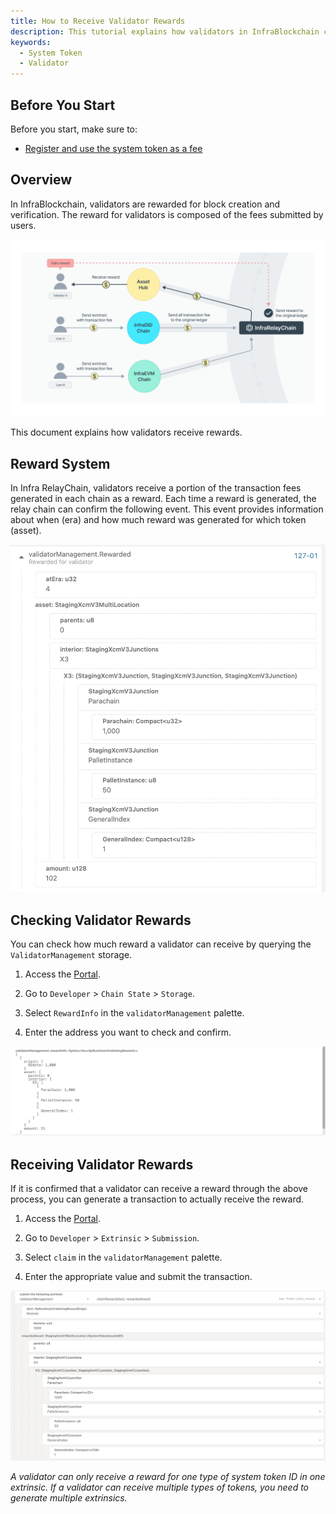 ```yaml
---
title: How to Receive Validator Rewards
description: This tutorial explains how validators in InfraBlockchain can receive rewards.
keywords:
  - System Token
  - Validator
---
```


## Before You Start

Before you start, make sure to:

- [Register and use the system token as a fee](./how-to-pay-transaction-fee.md)

## Overview

In InfraBlockchain, validators are rewarded for block creation and verification. The reward for validators is composed of the fees submitted by users.

![validator-reward-process](/media/images/docs/infrablockchain/tutorials/validator-reward-process.png)

This document explains how validators receive rewards.

## Reward System

In Infra RelayChain, validators receive a portion of the transaction fees generated in each chain as a reward. Each time a reward is generated, the relay chain can confirm the following event. This event provides information about when (era) and how much reward was generated for which token (asset).

![validator_reward_event](/media/images/docs/infrablockchain/tutorials/validator_reward_event.png)

## Checking Validator Rewards

You can check how much reward a validator can receive by querying the `ValidatorManagement` storage.

1. Access the [Portal](https://portal.infrablockspace.net).

2. Go to `Developer` > `Chain State` > `Storage`.

3. Select `RewardInfo` in the `validatorManagement` palette.

4. Enter the address you want to check and confirm.

![reward_info](/media/images/docs/infrablockchain/tutorials/reward_info.png)

## Receiving Validator Rewards

If it is confirmed that a validator can receive a reward through the above process, you can generate a transaction to actually receive the reward.

1. Access the [Portal](https://portal.infrablockspace.net).

2. Go to `Developer` > `Extrinsic` > `Submission`.

3. Select `claim` in the `validatorManagement` palette.

4. Enter the appropriate value and submit the transaction.

![claim_reward](/media/images/docs/infrablockchain/tutorials/claim_reward.png)

_A validator can only receive a reward for one type of system token ID in one extrinsic. If a validator can receive multiple types of tokens, you need to generate multiple extrinsics._
